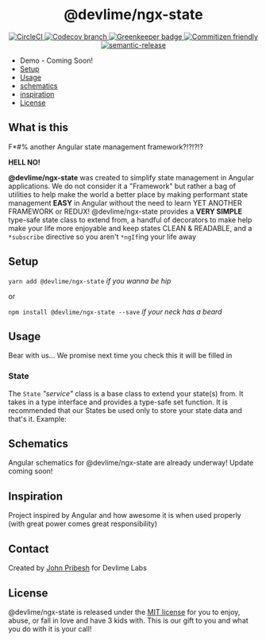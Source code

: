 <h1 align="center">@devlime/ngx-state</h1>

<p align="center">
  <a href="https://circleci.com/gh/devlimelabs/ngx-state/tree/master">
    <img alt="CircleCI" src="https://img.shields.io/circleci/build/gh/devlimelabs/ngx-state/master?style=for-the-badge&token=08611d93f1898392311a4fc6b6fe87f48eaa5ad7">
  </a>
  <a href="https://codecov.io/gh/devlimelabs/ngx-state">
    <img alt="Codecov branch" src="https://img.shields.io/codecov/c/gh/devlimelabs/ngx-state/master?style=for-the-badge">
  </a>
  <a href="https://greenkeeper.io/">
    <img alt="Greenkeeper badge" src="https://badges.greenkeeper.io/devlimelabs/ngx-state.svg">
  </a>
  <a href="http://commitizen.github.io/cz-cli/">
    <img alt="Commitizen friendly" src="https://img.shields.io/badge/commitizen-friendly-brightgreen.svg">
  </a>
  <a href="https://github.com/semantic-release/semantic-release">
    <img alt="semantic-release" src="https://img.shields.io/badge/%20%20%F0%9F%93%A6%F0%9F%9A%80-semantic--release-e10079.svg">
  </a>
</p>

- Demo - Coming Soon!
- [Setup](#setup)
- [Usage](#usage)
- [schematics](#schematics)
- [inspiration](#inspiration)
- [License](#license)

## What is this
F*#% another Angular state management framework?!?!?!?

**HELL NO!**

**@devlime/ngx-state** was created to simplify state management in Angular applications. We do not consider it a "Framework" but rather a bag of utilities to help make the world a better place by making performant state management **EASY** in Angular without the need to learn YET ANOTHER FRAMEWORK or REDUX! @devlime/ngx-state provides a **VERY SIMPLE** type-safe state class to extend from, a handful of decorators to make help make your life more enjoyable and keep states CLEAN & READABLE, and a `*subscribe` directive so you aren't `*ngIf`ing your life away

## Setup
`yarn add @devlime/ngx-state` *if you wanna be hip*

or

`npm install @devlime/ngx-state --save` *if your neck has a beard*

## Usage
Bear with us... We promise next time you check this it will be filled in

### State
The `State` *"service"* class is a base class to extend your state(s) from. It takes in a type interface and provides a type-safe set function. It is recommended that our States be used only to store your state data and that's it. Example:




## Schematics
Angular schematics for @devlime/ngx-state are already underway! Update coming soon!

## Inspiration
Project inspired by Angular and how awesome it is when used properly (with great power comes great responsibility)

## Contact
Created by [John Pribesh](mailto:john@devlimelabs.com) for Devlime Labs

## License
@devlime/ngx-state is released under the
[MIT license](https://opensource.org/licenses/MIT) for you to enjoy, abuse, or fall in love and have 3 kids with. This is our gift to you and what you do with it is your call!
